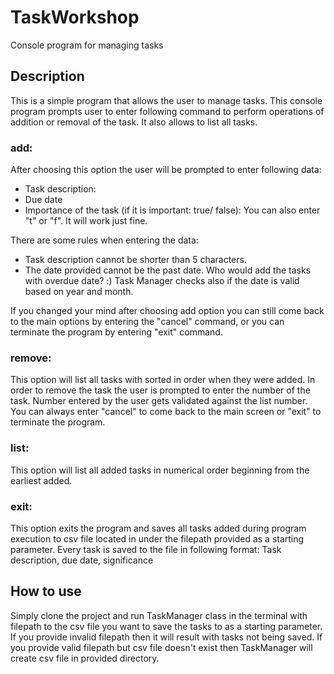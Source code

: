 # TaskWorkshop
Console program for managing tasks

## Description 
This is a simple program that allows the user to manage tasks. 
This console program prompts user to enter following command to perform operations of addition or removal of the task. 
It also allows to list all tasks.

### add:
After choosing this option the user will be prompted to enter following data:
- Task description: 
- Due date 
- Importance of the task (if it is important: true/ false): You can also enter "t" or "f". It will work just fine.

There are some rules when entering the data:
- Task description cannot be shorter than 5 characters.
- The date provided cannot be the past date. Who would add the tasks with overdue date? :)
Task Manager checks also if the date is valid based on year and month. 

If you changed your mind after choosing add option you can still come back to the main options by entering the "cancel" command,
or you can terminate the program by entering "exit" command.


### remove:
This option will list all tasks with sorted in order when they were added. 
In order to remove the task the user is prompted to enter the number of the task.
Number entered by the user gets validated against the list number.
You can always enter "cancel" to come back to the main screen or "exit" to terminate the program.


### list:
This option will list all added tasks in numerical order beginning from the earliest added. 

### exit: 
This option exits the program and saves all tasks added during program execution to csv file located in under the filepath provided as a starting parameter. 
Every task is saved to the file in following format: 
Task description, due date, significance


## How to use
Simply clone the project and run TaskManager class in the terminal with filepath to the csv file you want to save the tasks to
as a starting parameter.
If you provide invalid filepath then it will result with tasks not being saved. 
If you provide valid filepath but csv file doesn't exist then TaskManager will create csv file in provided directory. 


